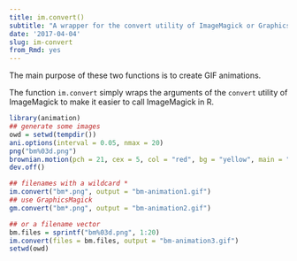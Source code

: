 ```yaml
---
title: im.convert()
subtitle: "A wrapper for the convert utility of ImageMagick or GraphicsMagick."
date: '2017-04-04'
slug: im-convert
from_Rmd: yes
---
```


The main purpose of these two functions is to create GIF animations.

The function `im.convert` simply wraps the arguments of the
`convert` utility of ImageMagick to make it easier to call
ImageMagick in R.
 

```r
library(animation)
## generate some images
owd = setwd(tempdir())
ani.options(interval = 0.05, nmax = 20)
png("bm%03d.png")
brownian.motion(pch = 21, cex = 5, col = "red", bg = "yellow", main = "Demonstration of Brownian Motion")
dev.off()

## filenames with a wildcard *
im.convert("bm*.png", output = "bm-animation1.gif")
## use GraphicsMagick
gm.convert("bm*.png", output = "bm-animation2.gif")

## or a filename vector
bm.files = sprintf("bm%03d.png", 1:20)
im.convert(files = bm.files, output = "bm-animation3.gif")
setwd(owd)
```

